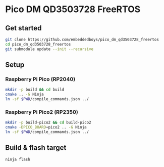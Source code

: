 # Pico DM QD3503728 FreeRTOS

## Get started
```bash
git clone https://github.com/embeddedboys/pico_dm_qd3503728_freertos
cd pico_dm_qd3503728_freertos
git submodule update --init --recursive
```

## Setup

### Raspberry Pi Pico (RP2040)
```bash
mkdir -p build && cd build
cmake .. -G Ninja
ln -sf $PWD/compile_commands.json ../
```

### Raspberry Pi Pico2 (RP2350)
```bash
mkdir -p build-pico2 && cd build-pico2
cmake -DPICO_BOARD=pico2 .. -G Ninja
ln -sf $PWD/compile_commands.json ../
```

## Build & flash target
```bash
ninja flash
```
